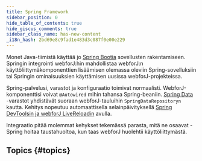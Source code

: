 ```yaml
---
title: Spring Framework
sidebar_position: 0
hide_table_of_contents: true
hide_giscus_comments: true
sidebar_class_name: has-new-content
_i18n_hash: 2bd69e8c9fad1e483d3c087f0e00e229
---
```

<Head>
  <style>{`
  .container {
    max-width: 65em !important;
  }
  `}</style>
</Head>

Monet Java-tiimistä käyttää jo [Spring Bootia](https://spring.io/projects/spring-boot) sovellusten rakentamiseen. Springin integrointi webforJ:hin mahdollistaa webforJ:n käyttöliittymäkomponenttien lisäämisen olemassa oleviin Spring-sovelluksiin tai Springin ominaisuuksien käyttämisen uusissa webforJ-projekteissa.

Spring-palvelusi, varastot ja konfiguraatio toimivat normaalisti. WebforJ-komponenttisi voivat `@Autowired` mihin tahansa Spring-beaniin. [Spring Data](https://spring.io/projects/spring-data) -varastot yhdistävät suoraan webforJ-tauluihin `SpringDataRepositoryn` kautta. Kehitys nopeutuu automaattisella selainpäivityksellä [Spring DevToolsin ja webforJ LiveReloadin](/docs/configuration/deploy-reload/spring-devtools) avulla.

Integraatio pitää molemmat kehykset tekemässä parasta, mitä ne osaavat - Spring hoitaa taustahuoltoa, kun taas webforJ huolehtii käyttöliittymästä.

## Topics {#topics}

<DocCardList className="topics-section" />
